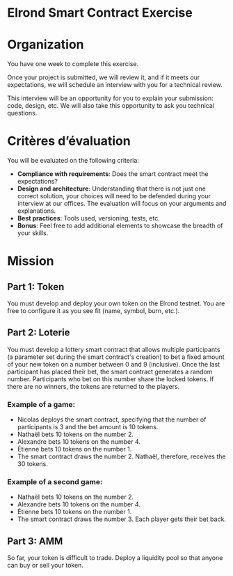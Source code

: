 # Elrond Smart Contract Exercise

# Organization

You have one week to complete this exercise.

Once your project is submitted, we will review it, and if it meets our expectations, we will schedule an interview with you for a technical review.

This interview will be an opportunity for you to explain your submission: code, design, etc. We will also take this opportunity to ask you technical questions.

# Critères d’évaluation

You will be evaluated on the following criteria:

- **Compliance with requirements**: Does the smart contract meet the expectations?
- **Design and architecture**: Understanding that there is not just one correct solution, your choices will need to be defended during your interview at our offices. The evaluation will focus on your arguments and explanations.
- **Best practices**: Tools used, versioning, tests, etc.
- **Bonus**: Feel free to add additional elements to showcase the breadth of your skills.

# Mission

## Part 1: Token

You must develop and deploy your own token on the Elrond testnet. You are free to configure it as you see fit (name, symbol, burn, etc.).

## Part 2: Loterie

You must develop a lottery smart contract that allows multiple participants (a parameter set during the smart contract's creation) to bet a fixed amount of your new token on a number between 0 and 9 (inclusive). Once the last participant has placed their bet, the smart contract generates a random number. Participants who bet on this number share the locked tokens. If there are no winners, the tokens are returned to the players.

### Example of a game:

- Nicolas deploys the smart contract, specifying that the number of participants is 3 and the bet amount is 10 tokens.
- Nathaël bets 10 tokens on the number 2.
- Alexandre bets 10 tokens on the number 4.
- Étienne bets 10 tokens on the number 1.
- The smart contract draws the number 2. Nathaël, therefore, receives the 30 tokens.

### Example of a second game:

- Nathaël bets 10 tokens on the number 2.
- Alexandre bets 10 tokens on the number 4.
- Étienne bets 10 tokens on the number 1.
- The smart contract draws the number 3. Each player gets their bet back.

## Part 3: AMM

So far, your token is difficult to trade. Deploy a liquidity pool so that anyone can buy or sell your token.